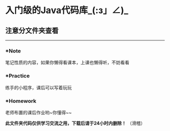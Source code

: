 # 入门级的Java代码库_(:з」∠)_

## 注意分文件夹查看 
***
### *Note

笔记性质的内容，如果你懒得看课本，上课也懒得听，不妨看看

### *Practice

练手的小程序，课后可以写着玩玩

### *Homework

老师布置的课后作业哟~你懂得~~

**此文件夹代码仅供学习交流之用，下载后请于24小时内删除！** 
（滑稽）
